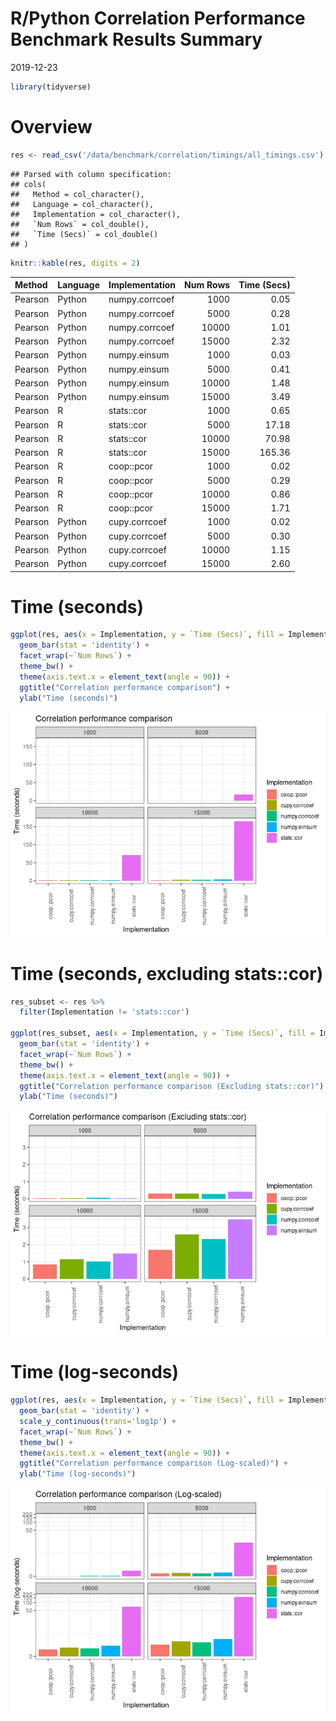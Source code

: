 R/Python Correlation Performance Benchmark Results Summary
================
2019-12-23

``` r
library(tidyverse)
```

# Overview

``` r
res <- read_csv('/data/benchmark/correlation/timings/all_timings.csv')
```

    ## Parsed with column specification:
    ## cols(
    ##   Method = col_character(),
    ##   Language = col_character(),
    ##   Implementation = col_character(),
    ##   `Num Rows` = col_double(),
    ##   `Time (Secs)` = col_double()
    ## )

``` r
knitr::kable(res, digits = 2)
```

| Method  | Language | Implementation | Num Rows | Time (Secs) |
| :------ | :------- | :------------- | -------: | ----------: |
| Pearson | Python   | numpy.corrcoef |     1000 |        0.05 |
| Pearson | Python   | numpy.corrcoef |     5000 |        0.28 |
| Pearson | Python   | numpy.corrcoef |    10000 |        1.01 |
| Pearson | Python   | numpy.corrcoef |    15000 |        2.32 |
| Pearson | Python   | numpy.einsum   |     1000 |        0.03 |
| Pearson | Python   | numpy.einsum   |     5000 |        0.41 |
| Pearson | Python   | numpy.einsum   |    10000 |        1.48 |
| Pearson | Python   | numpy.einsum   |    15000 |        3.49 |
| Pearson | R        | stats::cor     |     1000 |        0.65 |
| Pearson | R        | stats::cor     |     5000 |       17.18 |
| Pearson | R        | stats::cor     |    10000 |       70.98 |
| Pearson | R        | stats::cor     |    15000 |      165.36 |
| Pearson | R        | coop::pcor     |     1000 |        0.02 |
| Pearson | R        | coop::pcor     |     5000 |        0.29 |
| Pearson | R        | coop::pcor     |    10000 |        0.86 |
| Pearson | R        | coop::pcor     |    15000 |        1.71 |
| Pearson | Python   | cupy.corrcoef  |     1000 |        0.02 |
| Pearson | Python   | cupy.corrcoef  |     5000 |        0.30 |
| Pearson | Python   | cupy.corrcoef  |    10000 |        1.15 |
| Pearson | Python   | cupy.corrcoef  |    15000 |        2.60 |

# Time (seconds)

``` r
ggplot(res, aes(x = Implementation, y = `Time (Secs)`, fill = Implementation)) +
  geom_bar(stat = 'identity') + 
  facet_wrap(~`Num Rows`) +
  theme_bw() +
  theme(axis.text.x = element_text(angle = 90)) +
  ggtitle("Correlation performance comparison") +
  ylab("Time (seconds)")
```

![](summarize_results_files/figure-gfm/correlation_benchmark_barplot-1.png)<!-- -->

# Time (seconds, excluding stats::cor)

``` r
res_subset <- res %>% 
  filter(Implementation != 'stats::cor')

ggplot(res_subset, aes(x = Implementation, y = `Time (Secs)`, fill = Implementation)) +
  geom_bar(stat = 'identity') + 
  facet_wrap(~`Num Rows`) +
  theme_bw() +
  theme(axis.text.x = element_text(angle = 90)) +
  ggtitle("Correlation performance comparison (Excluding stats::cor)") +
  ylab("Time (seconds)")
```

![](summarize_results_files/figure-gfm/correlation_benchmark_barplot-3-1.png)<!-- -->

# Time (log-seconds)

``` r
ggplot(res, aes(x = Implementation, y = `Time (Secs)`, fill = Implementation)) +
  geom_bar(stat = 'identity') + 
  scale_y_continuous(trans='log1p') +
  facet_wrap(~`Num Rows`) +
  theme_bw() +
  theme(axis.text.x = element_text(angle = 90)) +
  ggtitle("Correlation performance comparison (Log-scaled)") +
  ylab("Time (log-seconds)")
```

![](summarize_results_files/figure-gfm/unnamed-chunk-4-1.png)<!-- -->
